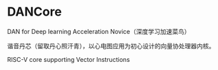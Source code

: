 # DANCore
DAN for Deep learning Acceleration Novice（深度学习加速菜鸟）

谐音丹芯（留取丹心照汗青），以心电图应用为初心设计的向量协处理器内核。

RISC-V core supporting Vector Instructions
